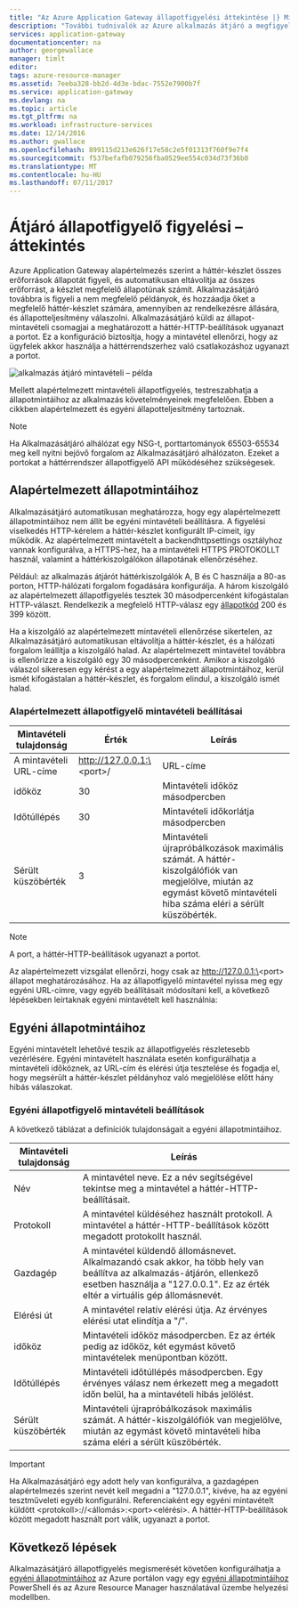 ```yaml
---
title: "Az Azure Application Gateway állapotfigyelési áttekintése |} Microsoft Docs"
description: "További tudnivalók az Azure alkalmazás átjáró a megfigyelési lehetőségek"
services: application-gateway
documentationcenter: na
author: georgewallace
manager: timlt
editor: 
tags: azure-resource-manager
ms.assetid: 7eeba328-bb2d-4d3e-bdac-7552e7900b7f
ms.service: application-gateway
ms.devlang: na
ms.topic: article
ms.tgt_pltfrm: na
ms.workload: infrastructure-services
ms.date: 12/14/2016
ms.author: gwallace
ms.openlocfilehash: 899115d213e626f17e58c2e5f01313f760f9e7f4
ms.sourcegitcommit: f537befafb079256fba0529ee554c034d73f36b0
ms.translationtype: MT
ms.contentlocale: hu-HU
ms.lasthandoff: 07/11/2017
---
```

# <a name="application-gateway-health-monitoring-overview"></a>Átjáró állapotfigyelő figyelési – áttekintés

Azure Application Gateway alapértelmezés szerint a háttér-készlet összes erőforrások állapotát figyeli, és automatikusan eltávolítja az összes erőforrást, a készlet megfelelő állapotúnak számít. Alkalmazásátjáró továbbra is figyeli a nem megfelelő példányok, és hozzáadja őket a megfelelő háttér-készlet számára, amennyiben az rendelkezésre állására, és állapotteljesítmény válaszolni. Alkalmazásátjáró küldi az állapot-mintavételi csomagjai a meghatározott a háttér-HTTP-beállítások ugyanazt a portot. Ez a konfiguráció biztosítja, hogy a mintavétel ellenőrzi, hogy az ügyfelek akkor használja a háttérrendszerhez való csatlakozáshoz ugyanazt a portot.

![alkalmazás átjáró mintavételi – példa][1]

Mellett alapértelmezett mintavételi állapotfigyelés, testreszabhatja a állapotmintáihoz az alkalmazás követelményeinek megfelelően. Ebben a cikkben alapértelmezett és egyéni állapotteljesítmény tartoznak.

> [!NOTE]
> Ha Alkalmazásátjáró alhálózat egy NSG-t, porttartományok 65503-65534 meg kell nyitni bejövő forgalom az Alkalmazásátjáró alhálózaton. Ezeket a portokat a háttérrendszer állapotfigyelő API működéséhez szükségesek.

## <a name="default-health-probe"></a>Alapértelmezett állapotmintáihoz

Alkalmazásátjáró automatikusan meghatározza, hogy egy alapértelmezett állapotmintáihoz nem állít be egyéni mintavételi beállításra. A figyelési viselkedés HTTP-kérelem a háttér-készlet konfigurált IP-címeit, így működik. Az alapértelmezett mintavételt a backendhttpsettings osztályhoz vannak konfigurálva, a HTTPS-hez, ha a mintavételi HTTPS PROTOKOLLT használ, valamint a háttérkiszolgálókon állapotának ellenőrzéséhez.

Például: az alkalmazás átjárót háttérkiszolgálók A, B és C használja a 80-as porton, HTTP-hálózati forgalom fogadására konfigurálja. A három kiszolgáló az alapértelmezett állapotfigyelés tesztek 30 másodpercenként kifogástalan HTTP-választ. Rendelkezik a megfelelő HTTP-válasz egy [állapotkód](https://msdn.microsoft.com/library/aa287675.aspx) 200 és 399 között.

Ha a kiszolgáló az alapértelmezett mintavételi ellenőrzése sikertelen, az Alkalmazásátjáró automatikusan eltávolítja a háttér-készlet, és a hálózati forgalom leállítja a kiszolgáló halad. Az alapértelmezett mintavétel továbbra is ellenőrizze a kiszolgáló egy 30 másodpercenként. Amikor a kiszolgáló válaszol sikeresen egy kérést a egy alapértelmezett állapotmintáihoz, kerül ismét kifogástalan a háttér-készlet, és forgalom elindul, a kiszolgáló ismét halad.

### <a name="default-health-probe-settings"></a>Alapértelmezett állapotfigyelő mintavételi beállításai

| Mintavételi tulajdonság | Érték | Leírás |
| --- | --- | --- |
| A mintavételi URL-címe |http://127.0.0.1:\<port\>/ |URL-címe |
| időköz |30 |Mintavételi időköz másodpercben |
| Időtúllépés |30 |Mintavételi időkorlátja másodpercben |
| Sérült küszöbérték |3 |Mintavételi újrapróbálkozások maximális számát. A háttér-kiszolgálófiók van megjelölve, miután az egymást követő mintavételi hiba száma eléri a sérült küszöbérték. |

> [!NOTE]
> A port, a háttér-HTTP-beállítások ugyanazt a portot.

Az alapértelmezett vizsgálat ellenőrzi, hogy csak az http://127.0.0.1:\<port\> állapot meghatározásához. Ha az állapotfigyelő mintavétel nyissa meg egy egyéni URL-címre, vagy egyéb beállításait módosítani kell, a következő lépésekben leírtaknak egyéni mintavételt kell használnia:

## <a name="custom-health-probe"></a>Egyéni állapotmintáihoz

Egyéni mintavételt lehetővé teszik az állapotfigyelés részletesebb vezérlésére. Egyéni mintavételt használata esetén konfigurálhatja a mintavételi időköznek, az URL-cím és elérési útja tesztelése és fogadja el, hogy megsérült a háttér-készlet példányhoz való megjelölése előtt hány hibás válaszokat.

### <a name="custom-health-probe-settings"></a>Egyéni állapotfigyelő mintavételi beállítások

A következő táblázat a definíciók tulajdonságait a egyéni állapotmintáihoz.

| Mintavételi tulajdonság | Leírás |
| --- | --- |
| Név |A mintavétel neve. Ez a név segítségével tekintse meg a mintavétel a háttér-HTTP-beállításait. |
| Protokoll |A mintavétel küldéséhez használt protokoll. A mintavétel a háttér-HTTP-beállítások között megadott protokollt használ. |
| Gazdagép |A mintavétel küldendő állomásnevet. Alkalmazandó csak akkor, ha több hely van beállítva az alkalmazás-átjárón, ellenkező esetben használja a "127.0.0.1". Ez az érték eltér a virtuális gép állomásnevét. |
| Elérési út |A mintavétel relatív elérési útja. Az érvényes elérési utat elindítja a "/". |
| időköz |Mintavételi időköz másodpercben. Ez az érték pedig az időköz, két egymást követő mintavételek menüpontban között. |
| Időtúllépés |Mintavételi időtúllépés másodpercben. Egy érvényes válasz nem érkezett meg a megadott időn belül, ha a mintavételi hibás jelölést.  |
| Sérült küszöbérték |Mintavételi újrapróbálkozások maximális számát. A háttér-kiszolgálófiók van megjelölve, miután az egymást követő mintavételi hiba száma eléri a sérült küszöbérték. |

> [!IMPORTANT]
> Ha Alkalmazásátjáró egy adott hely van konfigurálva, a gazdagépen alapértelmezés szerint nevét kell megadni a "127.0.0.1", kivéve, ha az egyéni tesztműveleti egyéb konfigurálni.
> Referenciaként egy egyéni mintavételt küldött \<protokoll\>://\<állomás\>:\<port\>\<elérési\>. A háttér-HTTP-beállítások között megadott használt port válik, ugyanazt a portot.

## <a name="next-steps"></a>Következő lépések
Alkalmazásátjáró állapotfigyelés megismerését követően konfigurálhatja a [egyéni állapotmintáihoz](application-gateway-create-probe-portal.md) az Azure portálon vagy egy [egyéni állapotmintáihoz](application-gateway-create-probe-ps.md) PowerShell és az Azure Resource Manager használatával üzembe helyezési modellben.

[1]: ./media/application-gateway-probe-overview/appgatewayprobe.png

